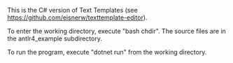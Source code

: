 This is the C# version of Text Templates (see https://github.com/eisnerw/texttemplate-editor).

To enter the working directory, execute "bash chdir".  The source files are in the antlr4_example subdirectory.  

To run the program, execute "dotnet run" from the working directory.

